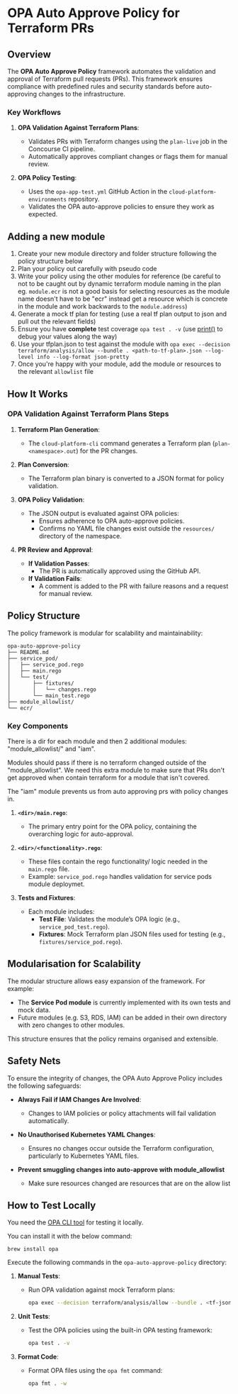 # OPA Auto Approve Policy for Terraform PRs

## Overview

The **OPA Auto Approve Policy** framework automates the validation and approval of Terraform pull requests (PRs). This framework ensures compliance with predefined rules and security standards before auto-approving changes to the infrastructure.

### Key Workflows

1. **OPA Validation Against Terraform Plans**:

   - Validates PRs with Terraform changes using the `plan-live` job in the Concourse CI pipeline.
   - Automatically approves compliant changes or flags them for manual review.

2. **OPA Policy Testing**:
   - Uses the `opa-app-test.yml` GitHub Action in the `cloud-platform-environments` repository.
   - Validates the OPA auto-approve policies to ensure they work as expected.

## Adding a new module

1. Create your new module directory and folder structure following the policy structure below
2. Plan your policy out carefully with pseudo code
3. Write your policy using the other modules for reference (be careful to not to be caught out by dynamic terraform module naming in the plan eg. `module.ecr` is not a good basis for selecting resources as the module name doesn't have to be "ecr" instead get a resource which is concrete in the module and work backwards to the `module.address`)
4. Generate a mock tf plan for testing (use a real tf plan output to json and pull out the relevant fields)
5. Ensure you have **complete** test coverage `opa test . -v` (use [print()](https://www.openpolicyagent.org/docs/latest/debugging/#using-the-print-built-in-function) to debug your values along the way)
6. Use your tfplan.json to test against the module with `opa exec --decision terraform/analysis/allow --bundle . <path-to-tf-plan>.json --log-level info --log-format json-pretty`
7. Once you're happy with your module, add the module or resources to the relevant `allowlist` file

## How It Works

### OPA Validation Against Terraform Plans Steps

1. **Terraform Plan Generation**:

   - The `cloud-platform-cli` command generates a Terraform plan (`plan-<namespace>.out`) for the PR changes.

2. **Plan Conversion**:

   - The Terraform plan binary is converted to a JSON format for policy validation.

3. **OPA Policy Validation**:

   - The JSON output is evaluated against OPA policies:
     - Ensures adherence to OPA auto-approve policies.
     - Confirms no YAML file changes exist outside the `resources/` directory of the namespace.

4. **PR Review and Approval**:
   - **If Validation Passes**:
     - The PR is automatically approved using the GitHub API.
   - **If Validation Fails**:
     - A comment is added to the PR with failure reasons and a request for manual review.

## Policy Structure

The policy framework is modular for scalability and maintainability:

```
opa-auto-approve-policy
├── README.md
├── service_pod/
│   ├── service_pod.rego
│   ├── main.rego
│   └── test/
│       ├── fixtures/
│       │   └── changes.rego
│       └── main_test.rego
├── module_allowlist/
└── ecr/
```

### Key Components

There is a dir for each module and then 2 additional modules: "module_allowlist/" and "iam".

Modules should pass if there is no terraform changed outside of the "module_allowlist". We need this extra module to make sure that PRs don't get approved when contain terraform for a module that isn't covered.

The "iam" module prevents us from auto approving prs with policy changes in.

1. **`<dir>/main.rego`**:

   - The primary entry point for the OPA policy, containing the overarching logic for auto-approval.

2. **`<dir>/<functionality>.rego`**:

   - These files contain the rego functionality/ logic needed in the `main.rego` file.
   - Example: `service_pod.rego` handles validation for service pods module deploymet.

3. **Tests and Fixtures**:
   - Each module includes:
     - **Test File**: Validates the module’s OPA logic (e.g., `service_pod_test.rego`).
     - **Fixtures**: Mock Terraform plan JSON files used for testing (e.g., `fixtures/service_pod.rego`).

## Modularisation for Scalability

The modular structure allows easy expansion of the framework. For example:

- The **Service Pod module** is currently implemented with its own tests and mock data.
- Future modules (e.g. S3, RDS, IAM) can be added in their own directory with zero changes to other modules.

This structure ensures that the policy remains organised and extensible.

## Safety Nets

To ensure the integrity of changes, the OPA Auto Approve Policy includes the following safeguards:

- **Always Fail if IAM Changes Are Involved**:

  - Changes to IAM policies or policy attachments will fail validation automatically.

- **No Unauthorised Kubernetes YAML Changes**:

  - Ensures no changes occur outside the Terraform configuration, particularly to Kubernetes YAML files.

- **Prevent smuggling changes into auto-approve with module_allowlist**
  - Make sure resources changed are resources that are on the allow list

## How to Test Locally

You need the [OPA CLI tool](https://www.openpolicyagent.org/docs/latest/cli/) for testing it locally.

You can install it with the below command:

```
brew install opa
```

Execute the following commands in the `opa-auto-approve-policy` directory:

1. **Manual Tests**:

   - Run OPA validation against mock Terraform plans:

     ```bash
     opa exec --decision terraform/analysis/allow --bundle . <tf-json-filepath> --log-level info --log-format json-pretty
     ```

2. **Unit Tests**:

   - Test the OPA policies using the built-in OPA testing framework:

     ```bash
     opa test . -v
     ```

3. **Format Code**:

   - Format OPA files using the `opa fmt` command:

     ```bash
     opa fmt . -w
     ```
